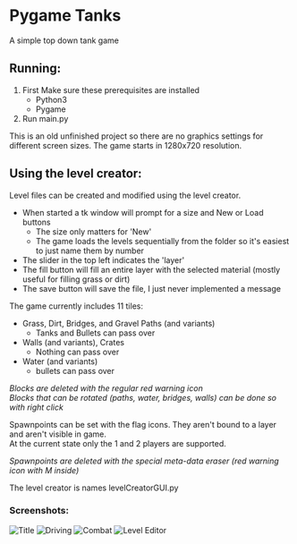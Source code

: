# Pygame Tanks

A simple top down tank game

## Running:
1. First Make sure these prerequisites are installed
    * Python3
    * Pygame
2. Run main.py

This is an old unfinished project so there are no graphics settings for different screen sizes.
The game starts in 1280x720 resolution.

## Using the level creator:
Level files can be created and modified using the level creator.
* When started a tk window will prompt for a size and New or Load buttons
    * The size only matters for 'New'
    * The game loads the levels sequentially from the folder so it's easiest to just name them by number
* The slider in the top left indicates the 'layer'
* The fill button will fill an entire layer with the selected material (mostly useful for filling grass or dirt)
* The save button will save the file, I just never implemented a message

The game currently includes 11 tiles:
* Grass, Dirt, Bridges, and Gravel Paths (and variants)
    * Tanks and Bullets can pass over
* Walls (and variants), Crates
    * Nothing can pass over
* Water (and variants)
    * bullets can pass over

*Blocks are deleted with the regular red warning icon*   
*Blocks that can be rotated (paths, water, bridges, walls) can be done so with right click*

Spawnpoints can be set with the flag icons. They aren't bound to a layer and aren't visible in game.  
At the current state only the 1 and 2 players are supported.

*Spawnpoints are deleted with the special meta-data eraser (red warning icon with M inside)*


The level creator is names levelCreatorGUI.py
### Screenshots:
![Title](https://imgur.com/HvsdWnZ.png)
![Driving](https://i.imgur.com/rqdIvh4.png)
![Combat](https://i.imgur.com/IPUxBRM.png)
![Level Editor](https://i.imgur.com/jHlsKBS.png)